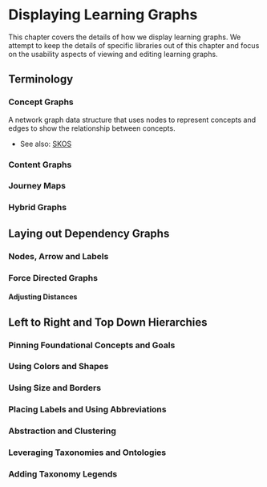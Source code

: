 # Displaying Learning Graphs

This chapter covers the details of how we display learning graphs.
We attempt to keep the details of specific libraries out of this
chapter and focus on the usability aspects of viewing and
editing learning graphs.

## Terminology

### Concept Graphs

A network graph data structure that uses nodes to represent concepts and edges to
show the relationship between concepts.

* See also: [SKOS](../glossary.md#SKOS)

### Content Graphs

### Journey Maps

### Hybrid Graphs

## Laying out Dependency Graphs

### Nodes, Arrow and Labels

### Force Directed Graphs

#### Adjusting Distances

## Left to Right and Top Down Hierarchies

### Pinning Foundational Concepts and Goals

### Using Colors and Shapes

### Using Size and Borders

### Placing Labels and Using Abbreviations

### Abstraction and Clustering

### Leveraging Taxonomies and Ontologies

### Adding Taxonomy Legends